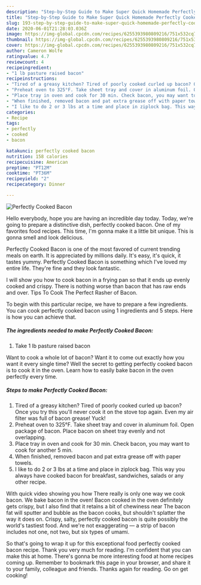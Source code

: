 ```yaml
---
description: "Step-by-Step Guide to Make Super Quick Homemade Perfectly Cooked Bacon"
title: "Step-by-Step Guide to Make Super Quick Homemade Perfectly Cooked Bacon"
slug: 193-step-by-step-guide-to-make-super-quick-homemade-perfectly-cooked-bacon
date: 2020-06-01T21:28:03.036Z
image: https://img-global.cpcdn.com/recipes/6255393980809216/751x532cq70/perfectly-cooked-bacon-recipe-main-photo.jpg
thumbnail: https://img-global.cpcdn.com/recipes/6255393980809216/751x532cq70/perfectly-cooked-bacon-recipe-main-photo.jpg
cover: https://img-global.cpcdn.com/recipes/6255393980809216/751x532cq70/perfectly-cooked-bacon-recipe-main-photo.jpg
author: Cameron Wolfe
ratingvalue: 4.7
reviewcount: 4
recipeingredient:
- "1 lb pasture raised bacon"
recipeinstructions:
- "Tired of a greasy kitchen? Tired of poorly cooked curled up bacon? Once you try this you&#39;ll never cook it on the stove top again. Even my air filter was full of bacon grease! Yuck!"
- "Preheat oven to 325°F. Take sheet tray and cover in aluminum foil. Open package of bacon. Place bacon on sheet tray evenly and not overlapping."
- "Place tray in oven and cook for 30 min. Check bacon, you may want to cook for another 5 min."
- "When finished, removed bacon and pat extra grease off with paper towels."
- "I like to do 2 or 3 lbs at a time and place in ziplock bag. This way you always have cooked bacon for breakfast, sandwiches, salads or any other recipe."
categories:
- Recipe
tags:
- perfectly
- cooked
- bacon

katakunci: perfectly cooked bacon 
nutrition: 158 calories
recipecuisine: American
preptime: "PT12M"
cooktime: "PT36M"
recipeyield: "2"
recipecategory: Dinner

---
```



![Perfectly Cooked Bacon](https://img-global.cpcdn.com/recipes/6255393980809216/751x532cq70/perfectly-cooked-bacon-recipe-main-photo.jpg)

Hello everybody, hope you are having an incredible day today. Today, we're going to prepare a distinctive dish, perfectly cooked bacon. One of my favorites food recipes. This time, I'm gonna make it a little bit unique. This is gonna smell and look delicious.

Perfectly Cooked Bacon is one of the most favored of current trending meals on earth. It is appreciated by millions daily. It's easy, it's quick, it tastes yummy. Perfectly Cooked Bacon is something which I've loved my entire life. They're fine and they look fantastic.

I will show you how to cook bacon in a frying pan so that it ends up evenly cooked and crispy. There is nothing worse than bacon that has raw ends and over. Tips To Cook The Perfect Rasher of Bacon.


To begin with this particular recipe, we have to prepare a few ingredients. You can cook perfectly cooked bacon using 1 ingredients and 5 steps. Here is how you can achieve that.

##### The ingredients needed to make Perfectly Cooked Bacon:

1. Take 1 lb pasture raised bacon


Want to cook a whole lot of bacon? Want it to come out exactly how you want it every single time? Well the secret to getting perfectly cooked bacon is to cook it in the oven. Learn how to easily bake bacon in the oven perfectly every time. 

##### Steps to make Perfectly Cooked Bacon:

1. Tired of a greasy kitchen? Tired of poorly cooked curled up bacon? Once you try this you&#39;ll never cook it on the stove top again. Even my air filter was full of bacon grease! Yuck!
1. Preheat oven to 325°F. Take sheet tray and cover in aluminum foil. Open package of bacon. Place bacon on sheet tray evenly and not overlapping.
1. Place tray in oven and cook for 30 min. Check bacon, you may want to cook for another 5 min.
1. When finished, removed bacon and pat extra grease off with paper towels.
1. I like to do 2 or 3 lbs at a time and place in ziplock bag. This way you always have cooked bacon for breakfast, sandwiches, salads or any other recipe.


With quick video showing you how There really is only one way we cook bacon. We bake bacon in the oven! Bacon cooked in the oven definitely gets crispy, but I also find that it retains a bit of chewiness near The bacon fat will sputter and bubble as the bacon cooks, but shouldn&#39;t splatter the way it does on. Crispy, salty, perfectly cooked bacon is quite possibly the world&#39;s tastiest food. And we&#39;re not exaggerating — a strip of bacon includes not one, not two, but six types of umami. 

So that's going to wrap it up for this exceptional food perfectly cooked bacon recipe. Thank you very much for reading. I'm confident that you can make this at home. There's gonna be more interesting food at home recipes coming up. Remember to bookmark this page in your browser, and share it to your family, colleague and friends. Thanks again for reading. Go on get cooking!
